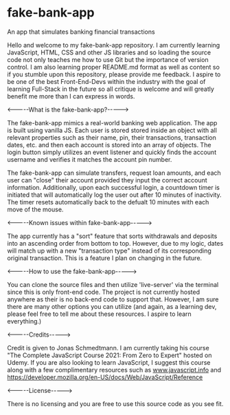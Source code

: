 # fake-bank-app
An app that simulates banking financial transactions


Hello and welcome to my fake-bank-app repository. I am currently learning JavaScript, HTML, CSS and other JS libraries and so loading the source code not only teaches me how to use Git but the importance of version control. I am also learning proper README.md format as well as content so if you stumble upon this repository, please provide me feedback. I aspire to be one of the best Front-End-Devs within the industry with the goal of learning Full-Stack in the future so all critique is welcome and will greatly benefit me more than I can express in words.

<-----What is the fake-bank-app?----->

The fake-bank-app mimics a real-world banking web application. The app is built using vanilla JS. Each user is stored stored inside an object with all relevant properties such as their name, pin, their transactions, transaction dates, etc. and then each account is stored into an array of objects. The login button simply utilizes an event listener and quickly finds the account username and verifies it matches the account pin number.

The fake-bank-app can simulate transfers, request loan amounts, and each user can "close" their account provided they input the correct account information. Additionally, upon each successful login, a countdown timer is initiated that will automatically log the user out after 10 minutes of inactivity. The timer resets automatically back to the defualt 10 minutes with each move of the mouse.

<-----Known issues within fake-bank-app----->

The app currently has a "sort" feature that sorts withdrawals and deposits into an ascending order from bottom to top. However, due to my logic, dates will match up with a new "transaction type" instead of its corresponding original transaction. This is a feature I plan on changing in the future.

<-----How to use the fake-bank-app----->

You can clone the source files and then utilize 'live-server' via the terminal since this is only front-end code. The project is not currently hosted anywhere as their is no back-end code to support that. However, I am sure there are many other options you can utilize (and again, as a learning dev, please feel free to tell me about these resources. I aspire to learn everything.)

<-----Credits----->

Credit is given to Jonas Schmedtmann. I am currently taking his course "The Complete JavaScript Course 2021: From Zero to Expert" hosted on Udemy. If you are also looking to learn JavaScript, I suggest this course along with a few complimentary resources such as www.javascript.info and https://developer.mozilla.org/en-US/docs/Web/JavaScript/Reference

<-----License----->

There is no licensing and you are free to use this source code as you see fit. 
